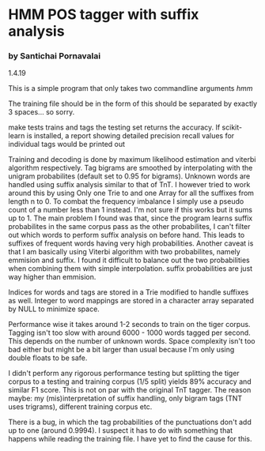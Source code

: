 # HMM POS tagger with suffix analysis
### by Santichai Pornavalai
1.4.19

This is a simple program that only takes two commandline arguments
*hmm <PATH TO TRAIN FILE>  <PATH TO TEST FILE>* 

The training file should be in the form of 
    <TOKEN>   <TAG>     this should be separated by exactly 3 spaces... so sorry. 

make tests trains and tags the testing set returns the accuracy. If scikit-learn is installed, a report showing
detailed precision recall values for individual tags would be printed out


Training and decoding is done by maximum likelihood estimation and viterbi algorithm respectively. 
Tag bigrams are smoothed by interpolating with the unigram probabilites (default set to 0.95 for bigrams).
Unknown words are handled using suffix analysis similar to that of TnT. I however tried to work around this by using 
Only one Trie to and one Array for all the suffixes from length n to 0. To combat the frequency imbalance I simply use a 
pseudo count of a number less than 1 instead. I'm not sure if this works but it sums up to 1. The main problem I found
was that, since the program learns suffix probabilites in the same corpus pass as the other probabilites, I can't filter out
which words to perform suffix analysis on before hand. This leads to suffixes of frequent words having very high probabilities. 
Another caveat is that I am basically using Viterbi algorithm with two probabilites, namely emmision and suffix. I found it 
difficult to balance out the two probabilities when combining them with simple interpolation. suffix probabilities are just 
way higher than emmision. 

Indices for words and tags are stored in a Trie modified to handle suffixes as well. Integer to word mappings are stored in 
a character array separated by NULL to minimize space. 

Performance wise it takes around 1-2 seconds to train on the tiger corpus. Tagging isn't too slow with around 6000 - 1000 words tagged per second. This depends on the number of unknown words.
Space complexity isn't too bad either but might be a bit larger than usual because I'm only using double floats to be safe.

I didn't perform any rigorous performance testing but splitting the tiger corpus to a testing and training corpus (1/5 split) yields 89% accuracy and similar F1 score.
This is not on par with the original TnT tagger. The reason maybe: my (mis)interpretation of suffix handling, only bigram tags (TNT uses trigrams), different training corpus etc.


There is a bug, in which the tag probabilities of the punctuations don't add up to one (around 0.9994). I suspect it has to do with something that happens while reading
the training file. I have yet to find the cause for this. 

